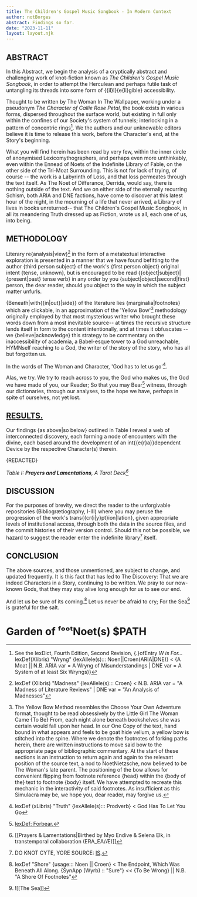 ```yaml
---
title: The Children's Gospel Music Songbook - In Modern Context
author: notBorges
abstract: Findings so far.
date: "2023-11-11"
layout: layout.njk
---
```



## ABSTRACT

In this Abstract, we begin the analysis of a cryptically abstract and challenging work of knot-fiction known as *The Children's Gospel Music Songbook*, in order to attempt the Herculean and perhaps futile task of untangling its threads into some form of {{il}l}{e{li}gible} accessibility. 

Thought to be written by The Woman In The Wallpaper, working under a pseudonym *The Character of Callie Rose Petal*, the book exists in various forms, dispersed throughout the surface world, but existing in full only within the confines of our Society's system of tunnels; interlocking in a pattern of concentric rings[^w]. We the authors and our unknowable editors believe it is time to release this work, before the Character's end, at the Story's beginning. 

What you will find herein has been read by very few, within the inner circle of anonymised Lexicomythographers, and perhaps even more unthinkably, even within the Ennead of Noets of the Indefinite Library of Fable, on the other side of the Tri-Moat Surrounding. This is not for lack of trying, of course -- the work is a Labyrinth of Loss, and that loss permeates through the text itself. As The Noet of Differance, Derrida, would say, there is nothing outside of the text. And we on either side of the eternally recurring Schism, both ARIA and DNE factions, have come to discover at this latest hour of the night, in the mourning of a life that never arrived, a Library of lives in books unreturned-- that The Children's Gospel Music Songbook, in all its meandering Truth dressed up as Fiction, wrote us all, each one of us, into being. 


## METHODOLOGY

Literary re{analysis|view}[^mad] in the form of a metatextual interactive exploration is presented in a manner that we have found befitting to the author {third person subject} of the work's {first person object} original intent {tense, unknown}, but is encouraged to be read {{object|subject}|{present|past} tense verb} in any order by you {subject|object|second|first} person, the dear reader, should you object to the way in which the subject matter unfurls. 

{Beneath|with{{in|out}|side}} of the literature lies {marginalia|footnotes} which are clickable, in an approximation of the 'Yellow Bow'[^yb] methodology originally employed by that most mysterious writer who brought these words down from a most inevitable source-- at times the recursive structure lends itself in form to the content intentionally, and at times it obfuscates -- we {believe|acknowledge} this strategy to be commentary on the inaccessibility of academia, a Babel-esque tower to a God unreachable, HYMNself reaching to a God, the writer of the story of the story, who has all but forgotten us. 

In the words of The Woman and Character, 'God has to let us go'[^pr]. 

Alas, we try. We try to reach across to you, the God who makes us, the God we have made of you, our Reader; 
So that you may Bear[^fo] witness, through our dictionaries, through our analyses, to the hope we have, perhaps in spite of ourselves, not yet lost. 


## [RESULTS.](https://publish.obsidian.md/thechildrensgospelmusicsongbook/TWO.FOUR.GIVE.)





Our findings {as above|so below} outlined in Table I reveal a web of interconnected discovery, each forming a node of encounters with the divine, each based around the development of an int{{e{r}a}}dependent Device by the respective Character(s) therein.

{REDACTED}

*Table I: **Prayers and Lamentations**, A Tarot Deck[^taro]*


## DISCUSSION

For the purposes of brevity, we direct the reader to the unforgivable repositories (Bibliogrætiography, I-III) where you may peruse the progression of the work's trans{{cr{i|y}pt}ion|lation}, given appropriate levels of institutional access, through both the data in the source files, and the commit histories of their version control. Should this not be possible, we hazard to suggest the reader enter the indefinite library[^lib] itself. 


## CONCLUSION

The above sources, and those unmentioned, are subject to change, and updated frequently. It is this fact that has led to The Discovery: That we are indeed Characters in a Story, continuing to be written. We pray to our now-known Gods, that they may stay alive long enough for us to see our end. 


And let us be sure of its coming.[^s] 
Let us never be afraid to cry; 
For the Sea[^sea] is grateful for the salt. 







# Garden of ᶠᵒᵒᵗNoet(s) $PATH

[^w]: See the lexDict, Fourth Edition, Second Revision, {.}ofEntry *W is For...* lexDef(Xlibris) "Wryng" {lexAllele(s)::: Noen||Croen(ARIA|DNE)} < {A Moat || N.B. ARIA var = A Wryng of Misunderstandings | DNE var = A System of at least Six Wryngs)}
[^pr]: lexDef (xLibris) "Truth" {lexAllele(s)::: Prodverb} < God Has To Let You Go[^GodProdverb]

[^GodProdverb]: God Has To Let You Go, The Woman In The Wallpaper as The Character of Callie Rose Petal Written on The Wallpaper The Woman Now Lives In
[^fo]: [lexDef: Forbear.](https://library.notborges.org/Forbear)
[^yb]: The Yellow Bow Method resembles the Choose Your Own Adventure format, thought to be read obsessively by the Little Girl The Woman Came {To Be} From, each night alone beneath bookshelves she was certain would fall upon her head. In our One Copy of the text, hand bound in what appears and feels to be goat hide vellum, a yellow bow is stitched into the spine. Where we denote the footnotes of forking paths herein, there are written instructions to move said bow to the appropriate page of bibliographic commentary. At the start of these sections is an instruction to return again and again to the relevant position of the source text, a nod to NoetNietzsche, now believed to be The Woman's late parent. The positioning of the bow allows for convenient flipping from footnote reference {head} within the {body of the} text to footnote {body} itself. We have attempted to recreate this mechanic in the interactivity of said footnotes. As insufficient as this Simulacra may be, we hope you, dear reader, may forgive us.  

[^lib]: DO KNOT CYTE, YORE SOURCE: [IS](https://library.notborges.org).



[^s]: lexDef "Shore" {usage::: Noen || Croen} < The Endpoint,[^sea] Which Was Beneath All Along. {SynApp (Wyrb) :: "Sure"} << {To Be Wrong} || N.B. "A Shore Of Footnotes"[^source]
[^sea]: ![[The Sea]]

[^source]: [[#RESULTS|N is for Nietzsche, Nobody, Never*, Chapter I | …For is ܐ | Oar: Pyr{e}.]]
[^tss]: ![[TSS]]
[^taro]: [[Prayers & Lamentations|Birthed by Myo Endive & Selena Elk, in transtemporal collaboration (ERA_EA/Æ)]]
[^mad]: lexDef (Xlibris) "Madness" {lexAllele(s)::: Croen} < N.B. ARIA var = "A Madness of Literature Reviews" | DNE var = "An Analysis of Madnesses"